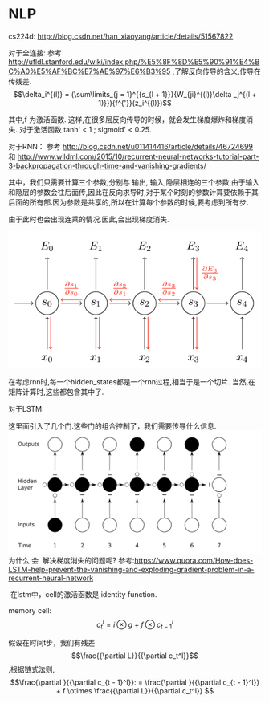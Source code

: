# NLP

cs224d: http://blog.csdn.net/han_xiaoyang/article/details/51567822
	
对于全连接:
参考 http://ufldl.stanford.edu/wiki/index.php/%E5%8F%8D%E5%90%91%E4%BC%A0%E5%AF%BC%E7%AE%97%E6%B3%95 ,了解反向传导的含义,传导在传残差.
$$\delta_i^{(l)} = (\sum\limits_{j = 1}^{{s_{l + 1}}}{W_{ji}^{(l)}\delta _j^{(l + 1)}}){f^{'}}(z_i^{(l)})$$

其中,f 为激活函数. 这样,在很多层反向传导的时候，就会发生梯度爆炸和梯度消失. 对于激活函数 tanh' < 1 ; sigmoid' < 0.25.

对于RNN：
参考 http://blog.csdn.net/u011414416/article/details/46724699 和 http://www.wildml.com/2015/10/recurrent-neural-networks-tutorial-part-3-backpropagation-through-time-and-vanishing-gradients/

其中，我们只需要计算三个参数,分别与 输出, 输入,隐层相连的三个参数,由于输入和隐层的参数会往后面传,因此在反向求导时,对于某个时刻的参数计算要依赖于其后面的所有部.因为参数是共享的,所以在计算每个参数的时候,要考虑到所有步.

由于此时也会出现连乘的情况.因此,会出现梯度消失.

 ![image](https://github.com/cuixue/NLP/blob/master/RNN.png)
 
 在考虑rnn时,每一个hidden_states都是一个rnn过程,相当于是一个切片. 当然,在矩阵计算时,这些都包含其中了.
 
 对于LSTM:
 
 这里面引入了几个门.这些门的组合控制了，我们需要传导什么信息.
  ![image](https://github.com/cuixue/NLP/blob/master/gates.png)
 为什么 会
  解决梯度消失的问题呢? 参考:https://www.quora.com/How-does-LSTM-help-prevent-the-vanishing-and-exploding-gradient-problem-in-a-recurrent-neural-network
  
  在lstm中，cell的激活函数是 identity function.
  
 memory cell:
$$c_t^l = i \otimes g + f \otimes c_{t - 1}^l$$

假设在时间t步，我们有残差$$\frac{{\partial L}}{{\partial c_t^l}}$$,根据链式法则,
$$\frac{\partial }{{\partial c_{t - 1}^l}}: = \frac{\partial }{{\partial c_{t - 1}^l}} + f \otimes \frac{{\partial L}}{{\partial c_t^l}}
$$








